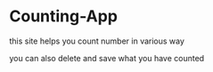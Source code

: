 # Counting-App

this site helps you count number in various way 

you can also delete and save what you have counted
